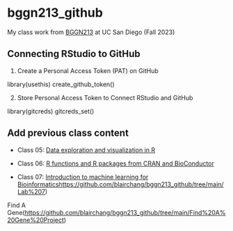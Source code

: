 # bggn213_github
My class work from [BGGN213](https://bioboot.github.io/bggn213_F23/) at UC San Diego (Fall 2023)


## Connecting RStudio to GitHub

1. Create a Personal Access Token (PAT) on GitHub

library(usethis)
create_github_token()

2. Store Personal Access Token to Connect RStudio and GitHub

library(gitcreds)
gitcreds_set()

## Add previous class content

- Class 05: [Data exploration and visualization in R](https://github.com/blairchang/bggn213_github/blob/main/Lab%205/Lab%205/lab5.pdf)

- Class 06: [R functions and R packages from CRAN and BioConductor](https://github.com/blairchang/bggn213_github/blob/main/Lab%206/HW-lab6.pdf)

- Class 07: [Introduction to machine learning for Bioinformatics](https://github.com/blairchang/bggn213_github/tree/main/Lab%207)https://github.com/blairchang/bggn213_github/tree/main/Lab%207)

Find A Gene(https://github.com/blairchang/bggn213_github/tree/main/Find%20A%20Gene%20Project)
